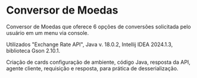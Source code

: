 ﻿# Conversor de Moedas

Conversor de Moedas que oferece 6 opções de conversões solicitada pelo usuário em um menu via console.

Utilizados "Exchange Rate API", Java v. 18.0.2, Intellij IDEA 2024.1.3, biblioteca Gson 2.10.1.

Criação de cards configuração de ambiente, código Java, resposta da API, agente cliente, requisição e resposta, para prática de desserialização.
